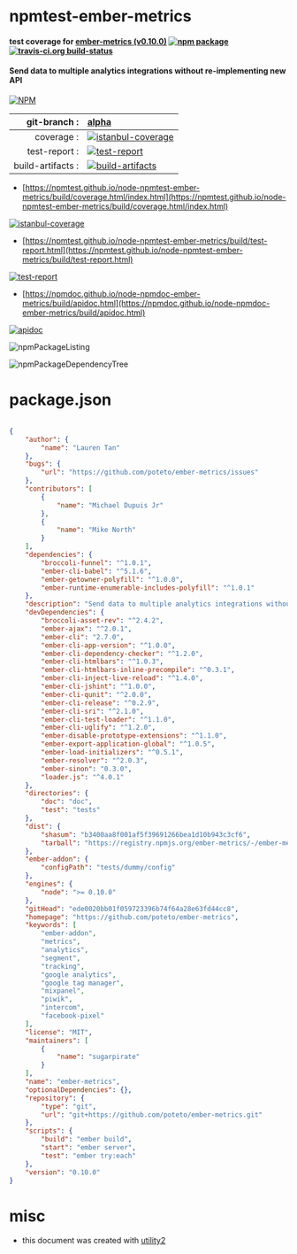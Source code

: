 # npmtest-ember-metrics

#### test coverage for  [ember-metrics (v0.10.0)](https://github.com/poteto/ember-metrics)  [![npm package](https://img.shields.io/npm/v/npmtest-ember-metrics.svg?style=flat-square)](https://www.npmjs.org/package/npmtest-ember-metrics) [![travis-ci.org build-status](https://api.travis-ci.org/npmtest/node-npmtest-ember-metrics.svg)](https://travis-ci.org/npmtest/node-npmtest-ember-metrics)

#### Send data to multiple analytics integrations without re-implementing new API

[![NPM](https://nodei.co/npm/ember-metrics.png?downloads=true&downloadRank=true&stars=true)](https://www.npmjs.com/package/ember-metrics)

| git-branch : | [alpha](https://github.com/npmtest/node-npmtest-ember-metrics/tree/alpha)|
|--:|:--|
| coverage : | [![istanbul-coverage](https://npmtest.github.io/node-npmtest-ember-metrics/build/coverage.badge.svg)](https://npmtest.github.io/node-npmtest-ember-metrics/build/coverage.html/index.html)|
| test-report : | [![test-report](https://npmtest.github.io/node-npmtest-ember-metrics/build/test-report.badge.svg)](https://npmtest.github.io/node-npmtest-ember-metrics/build/test-report.html)|
| build-artifacts : | [![build-artifacts](https://npmtest.github.io/node-npmtest-ember-metrics/glyphicons_144_folder_open.png)](https://github.com/npmtest/node-npmtest-ember-metrics/tree/gh-pages/build)|

- [https://npmtest.github.io/node-npmtest-ember-metrics/build/coverage.html/index.html](https://npmtest.github.io/node-npmtest-ember-metrics/build/coverage.html/index.html)

[![istanbul-coverage](https://npmtest.github.io/node-npmtest-ember-metrics/build/screenCapture.buildCi.browser.%252Ftmp%252Fbuild%252Fcoverage.lib.html.png)](https://npmtest.github.io/node-npmtest-ember-metrics/build/coverage.html/index.html)

- [https://npmtest.github.io/node-npmtest-ember-metrics/build/test-report.html](https://npmtest.github.io/node-npmtest-ember-metrics/build/test-report.html)

[![test-report](https://npmtest.github.io/node-npmtest-ember-metrics/build/screenCapture.buildCi.browser.%252Ftmp%252Fbuild%252Ftest-report.html.png)](https://npmtest.github.io/node-npmtest-ember-metrics/build/test-report.html)

- [https://npmdoc.github.io/node-npmdoc-ember-metrics/build/apidoc.html](https://npmdoc.github.io/node-npmdoc-ember-metrics/build/apidoc.html)

[![apidoc](https://npmdoc.github.io/node-npmdoc-ember-metrics/build/screenCapture.buildCi.browser.%252Ftmp%252Fbuild%252Fapidoc.html.png)](https://npmdoc.github.io/node-npmdoc-ember-metrics/build/apidoc.html)

![npmPackageListing](https://npmtest.github.io/node-npmtest-ember-metrics/build/screenCapture.npmPackageListing.svg)

![npmPackageDependencyTree](https://npmtest.github.io/node-npmtest-ember-metrics/build/screenCapture.npmPackageDependencyTree.svg)



# package.json

```json

{
    "author": {
        "name": "Lauren Tan"
    },
    "bugs": {
        "url": "https://github.com/poteto/ember-metrics/issues"
    },
    "contributors": [
        {
            "name": "Michael Dupuis Jr"
        },
        {
            "name": "Mike North"
        }
    ],
    "dependencies": {
        "broccoli-funnel": "^1.0.1",
        "ember-cli-babel": "^5.1.6",
        "ember-getowner-polyfill": "^1.0.0",
        "ember-runtime-enumerable-includes-polyfill": "^1.0.1"
    },
    "description": "Send data to multiple analytics integrations without re-implementing new API",
    "devDependencies": {
        "broccoli-asset-rev": "^2.4.2",
        "ember-ajax": "^2.0.1",
        "ember-cli": "2.7.0",
        "ember-cli-app-version": "^1.0.0",
        "ember-cli-dependency-checker": "^1.2.0",
        "ember-cli-htmlbars": "^1.0.3",
        "ember-cli-htmlbars-inline-precompile": "^0.3.1",
        "ember-cli-inject-live-reload": "^1.4.0",
        "ember-cli-jshint": "^1.0.0",
        "ember-cli-qunit": "^2.0.0",
        "ember-cli-release": "^0.2.9",
        "ember-cli-sri": "^2.1.0",
        "ember-cli-test-loader": "^1.1.0",
        "ember-cli-uglify": "^1.2.0",
        "ember-disable-prototype-extensions": "^1.1.0",
        "ember-export-application-global": "^1.0.5",
        "ember-load-initializers": "^0.5.1",
        "ember-resolver": "^2.0.3",
        "ember-sinon": "0.3.0",
        "loader.js": "^4.0.1"
    },
    "directories": {
        "doc": "doc",
        "test": "tests"
    },
    "dist": {
        "shasum": "b3400aa8f001af5f39691266bea1d10b943c3cf6",
        "tarball": "https://registry.npmjs.org/ember-metrics/-/ember-metrics-0.10.0.tgz"
    },
    "ember-addon": {
        "configPath": "tests/dummy/config"
    },
    "engines": {
        "node": ">= 0.10.0"
    },
    "gitHead": "ede0020bb01f059723396b74f64a28e63fd44cc8",
    "homepage": "https://github.com/poteto/ember-metrics",
    "keywords": [
        "ember-addon",
        "metrics",
        "analytics",
        "segment",
        "tracking",
        "google analytics",
        "google tag manager",
        "mixpanel",
        "piwik",
        "intercom",
        "facebook-pixel"
    ],
    "license": "MIT",
    "maintainers": [
        {
            "name": "sugarpirate"
        }
    ],
    "name": "ember-metrics",
    "optionalDependencies": {},
    "repository": {
        "type": "git",
        "url": "git+https://github.com/poteto/ember-metrics.git"
    },
    "scripts": {
        "build": "ember build",
        "start": "ember server",
        "test": "ember try:each"
    },
    "version": "0.10.0"
}
```



# misc
- this document was created with [utility2](https://github.com/kaizhu256/node-utility2)
